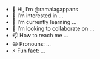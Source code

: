 - 👋 Hi, I’m @ramalagappans
- 👀 I’m interested in ...
- 🌱 I’m currently learning ...
- 💞️ I’m looking to collaborate on ...
- 📫 How to reach me ...
- 😄 Pronouns: ...
- ⚡ Fun fact: ...

<!---
ramalagappans/ramalagappans is a ✨ special ✨ repository because its `README.md` (this file) appears on your GitHub profile.
You can click the Preview link to take a look at your changes.
--->
